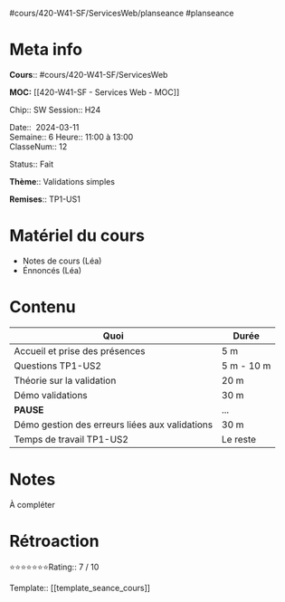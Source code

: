 #cours/420-W41-SF/ServicesWeb/planseance #planseance
# Meta info

**Cours**:: #cours/420-W41-SF/ServicesWeb 

**MOC:** [[420-W41-SF - Services Web - MOC]]

Chip:: <span class="chip cours-2">SW</span>
Session:: H24

Date::  2024-03-11  
Semaine:: 6
Heure:: 11:00 à 13:00  
ClasseNum:: 12

Status:: <span class="chip done">Fait</span>

**Thème**:: Validations simples

**Remises**:: TP1-US1

# Matériel du cours
* Notes de cours (Léa)
* Énnoncés (Léa)
# Contenu

| Quoi                                           | Durée      |
| ---------------------------------------------- | ---------- |
| Accueil et prise des présences                 | 5 m        |
| Questions TP1-US2                              | 5 m - 10 m |
| Théorie sur la validation                      | 20 m       |
| Démo validations                               | 30 m       |
| **PAUSE**                                      | ...        |
| Démo gestion des erreurs liées aux validations | 30 m       |
| Temps de travail TP1-US2                       | Le reste   |
# Notes
À compléter

# Rétroaction
⭐⭐⭐⭐⭐⭐⭐Rating:: 7 / 10



Template:: [[template_seance_cours]]